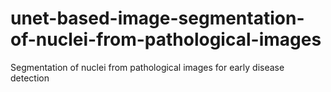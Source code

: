 # unet-based-image-segmentation-of-nuclei-from-pathological-images
Segmentation of nuclei from pathological images for early disease detection
